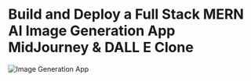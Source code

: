 # Build and Deploy a Full Stack MERN AI Image Generation App  MidJourney & DALL E Clone
![Image Generation App](https://www.topsevenreviews.com/wp-content/uploads/2023/07/ai-picture-art-generator.jpg)
